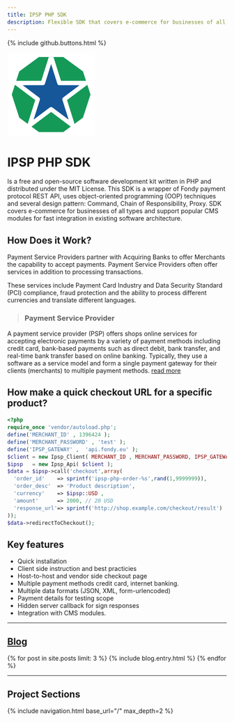 ```yaml
---
title: IPSP PHP SDK
description: Flexible SDK that covers e-commerce for businesses of all types and support popular CMS modules for fast integration in existing infrastructure.   
---
```


{% include github.buttons.html %}

<img src="/assets/images/brand.png" width="201" height="193" alt="Logo" class="image-left">

# IPSP PHP SDK

Is a free and open-source software development kit written in PHP and distributed under the MIT License. 
This SDK is a wrapper of Fondy payment protocol REST API, uses object-oriented programming (OOP) techniques and 
several design pattern: Command, Chain of Responsibility, Proxy. SDK covers e-commerce for businesses of all types and 
support popular CMS modules for fast integration in existing software architecture.

## How Does it Work?

Payment Service Providers partner with Acquiring Banks to offer Merchants the capability to accept payments. 
Payment Service Providers often offer services in addition to processing transactions. 

These services include Payment Card Industry and Data Security Standard (PCI) compliance, fraud protection and the 
ability to process different currencies and translate different languages.


> ### Payment Service Provider
A payment service provider (PSP) offers shops online services for accepting electronic payments by 
a variety of payment methods including credit card, bank-based payments such as direct debit, bank 
transfer, and real-time bank transfer based on online banking. Typically, they use a software as a service 
model and form a single payment gateway for their clients (merchants) to multiple payment methods.
[read more](https://en.wikipedia.org/wiki/Payment_service_provider)

## How make a quick checkout URL for a specific product?

```php
<?php
require_once 'vendor/autoload.php';
define('MERCHANT_ID' , 1396424 );
define('MERCHANT_PASSWORD' , 'test' );
define('IPSP_GATEWAY' ,  'api.fondy.eu' );
$client = new Ipsp_Client( MERCHANT_ID , MERCHANT_PASSWORD, IPSP_GATEWAY );
$ipsp   = new Ipsp_Api( $client );
$data = $ipsp->call('checkout',array(
  'order_id'    => sprintf('ipsp-php-order-%s',rand(1,9999999)),
  'order_desc'  => 'Product description',
  'currency'    => $ipsp::USD ,
  'amount'      => 2000, // 20 USD
  'response_url'=> sprintf('http://shop.example.com/checkout/result')
));
$data->redirectToCheckout();
```


## Key features

* Quick installation
* Client side instruction and best practicies
* Host-to-host and vendor side checkout page
* Multiple payment methods credit card, internet banking.
* Multiple data formats (JSON, XML, form-urlencoded)
* Payment details for testing scope
* Hidden server callback for sign responses
* Integration with CMS modules.

---

## [Blog](/blog/)

<div class="blog-list">
{% for post in site.posts limit: 3 %}
{% include blog.entry.html %}
{% endfor %}
</div>

---

## Project Sections

<nav class="cards section">
{% include navigation.html base_url="/" max_depth=2 %}
</nav>

<script type="application/ld+json">
{
  "@context": "http://schema.org",
  "@type": "Organization",
  "url": "https://ipsp-php.com/",
  "logo": "https://ipsp-php.com/assets/images/brand.png",
  "contactPoint": [
    { 
      "@type": "ContactPoint",
      "telephone": "+38-093-925-7212",
      "contactType": "technical support"
    }
  ]
}
</script>

<script type="application/ld+json">
{
  "@context":"http://schema.org",
  "@type":"ItemList",
  "itemListElement":[{% for post in site.posts limit: 3 %}
    {
      "@type":"ListItem",
      "position":{{forloop.index}},
      "url":"{{ post.url | prepend: site.url }}"
    }{% if forloop.last %}{% else %},{% endif %}{% endfor %}
  ]
}
</script>